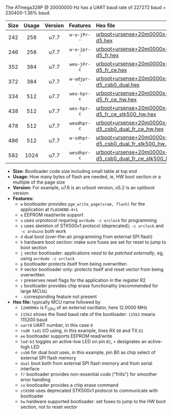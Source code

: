 The ATmega328P @ 20000000 Hz has a UART baud rate of 227272 baud = 230400-1.36% baud.

|Size|Usage|Version|Features|Hex file|
|:-:|:-:|:-:|:-:|:--|
|242|256|u7.7|`w-u-jPr--`|[urboot+ursense+20m0000x++230k4_uart0_rxd0_txd1_led-d5.hex](https://raw.githubusercontent.com/stefanrueger/urboot.hex/main/boards/ursense/external_oscillator/fcpu+20m0000_Hz/br++230k4_bps/urboot+ursense+20m0000x++230k4_uart0_rxd0_txd1_led-d5.hex)|
|246|256|u7.7|`w-u-jpr--`|[urboot+ursense+20m0000x++230k4_uart0_rxd0_txd1_led-d5_fr.hex](https://raw.githubusercontent.com/stefanrueger/urboot.hex/main/boards/ursense/external_oscillator/fcpu+20m0000_Hz/br++230k4_bps/urboot+ursense+20m0000x++230k4_uart0_rxd0_txd1_led-d5_fr.hex)|
|352|384|u7.7|`weu-jPr-c`|[urboot+ursense+20m0000x++230k4_uart0_rxd0_txd1_ee_led-d5_fr_ce.hex](https://raw.githubusercontent.com/stefanrueger/urboot.hex/main/boards/ursense/external_oscillator/fcpu+20m0000_Hz/br++230k4_bps/urboot+ursense+20m0000x++230k4_uart0_rxd0_txd1_ee_led-d5_fr_ce.hex)|
|372|384|u7.7|`w-udjpr--`|[urboot+ursense+20m0000x++230k4_uart0_rxd0_txd1_led-d5_csb0_dual.hex](https://raw.githubusercontent.com/stefanrueger/urboot.hex/main/boards/ursense/external_oscillator/fcpu+20m0000_Hz/br++230k4_bps/urboot+ursense+20m0000x++230k4_uart0_rxd0_txd1_led-d5_csb0_dual.hex)|
|334|512|u7.7|`weu-hpr-c`|[urboot+ursense+20m0000x++230k4_uart0_rxd0_txd1_ee_led-d5_fr_ce_hw.hex](https://raw.githubusercontent.com/stefanrueger/urboot.hex/main/boards/ursense/external_oscillator/fcpu+20m0000_Hz/br++230k4_bps/urboot+ursense+20m0000x++230k4_uart0_rxd0_txd1_ee_led-d5_fr_ce_hw.hex)|
|438|512|u7.7|`wes-hpr-c`|[urboot+ursense+20m0000x++230k4_uart0_rxd0_txd1_ee_led-d5_fr_ce_stk500_hw.hex](https://raw.githubusercontent.com/stefanrueger/urboot.hex/main/boards/ursense/external_oscillator/fcpu+20m0000_Hz/br++230k4_bps/urboot+ursense+20m0000x++230k4_uart0_rxd0_txd1_ee_led-d5_fr_ce_stk500_hw.hex)|
|478|512|u7.7|`weudhpr-c`|[urboot+ursense+20m0000x++230k4_uart0_rxd0_txd1_ee_led-d5_csb0_dual_fr_ce_hw.hex](https://raw.githubusercontent.com/stefanrueger/urboot.hex/main/boards/ursense/external_oscillator/fcpu+20m0000_Hz/br++230k4_bps/urboot+ursense+20m0000x++230k4_uart0_rxd0_txd1_ee_led-d5_csb0_dual_fr_ce_hw.hex)|
|486|512|u7.7|`w-sdhpr--`|[urboot+ursense+20m0000x++230k4_uart0_rxd0_txd1_led-d5_csb0_dual_fr_stk500_hw.hex](https://raw.githubusercontent.com/stefanrueger/urboot.hex/main/boards/ursense/external_oscillator/fcpu+20m0000_Hz/br++230k4_bps/urboot+ursense+20m0000x++230k4_uart0_rxd0_txd1_led-d5_csb0_dual_fr_stk500_hw.hex)|
|582|1024|u7.7|`wesdhpr-c`|[urboot+ursense+20m0000x++230k4_uart0_rxd0_txd1_ee_led-d5_csb0_dual_fr_ce_stk500_hw.hex](https://raw.githubusercontent.com/stefanrueger/urboot.hex/main/boards/ursense/external_oscillator/fcpu+20m0000_Hz/br++230k4_bps/urboot+ursense+20m0000x++230k4_uart0_rxd0_txd1_ee_led-d5_csb0_dual_fr_ce_stk500_hw.hex)|

- **Size:** Bootloader code size including small table at top end
- **Usage:** How many bytes of flash are needed, ie, HW boot section or a multiple of the page size
- **Version:** For example, u7.6 is an urboot version, o5.2 is an optiboot version
- **Features:**
  + `w` bootloader provides `pgm_write_page(sram, flash)` for the application at `FLASHEND-4+1`
  + `e` EEPROM read/write support
  + `u` uses urprotocol requiring `avrdude -c urclock` for programming
  + `s` uses skeleton of STK500v1 protocol (deprecated); `-c urclock` and `-c arduino` both work
  + `d` dual boot (over-the-air programming from external SPI flash)
  + `h` hardware boot section: make sure fuses are set for reset to jump to boot section
  + `j` vector bootloader: applications *need to be patched externally*, eg, using `avrdude -c urclock`
  + `p` bootloader protects itself from being overwritten
  + `P` vector bootloader only: protects itself and reset vector from being overwritten
  + `r` preserves reset flags for the application in the register R2
  + `c` bootloader provides chip erase functionality (recommended for large MCUs)
  + `-` corresponding feature not present
- **Hex file:** typically MCU name followed by
  + `12m0000x` is F<sub>CPU</sub> of an external oscillator, here 12.0000 MHz
  + `115k2` shows the fixed baud rate of the bootloader: `115k2` means 115200 baud
  + `uart0` UART number, in this case `0`
  + `rxd0 txd1` I/O using, in this example, lines RX `D0` and TX `D1`
  + `ee` bootloader supports EEPROM read/write
  + `led-b1` toggles an active-low LED on pin `B1`, `+` designates an active-high LED
  + `csb0` for dual boot uses, in this example, pin B0 as chip select of external SPI flash memory
  + `dual` boot both from external SPI flash memory and from serial interface
  + `fr` bootloader provides non-essential code ("frills") for smoother error handling
  + `ce` bootloader provides a chip erase command
  + `stk500` uses deprecated STK500v1 protocol to communicate with bootloader
  + `hw` hardware supported bootloader: set fuses to jump to the HW boot section, not to reset vector
